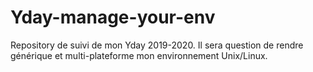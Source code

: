 # Yday-manage-your-env
Repository de suivi de mon Yday 2019-2020. Il sera question de rendre générique et multi-plateforme mon environnement Unix/Linux.
